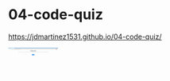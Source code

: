 # 04-code-quiz

https://jdmartinez1531.github.io/04-code-quiz/


<img src="images\code-quiz-gif.gif" width="100"/>

